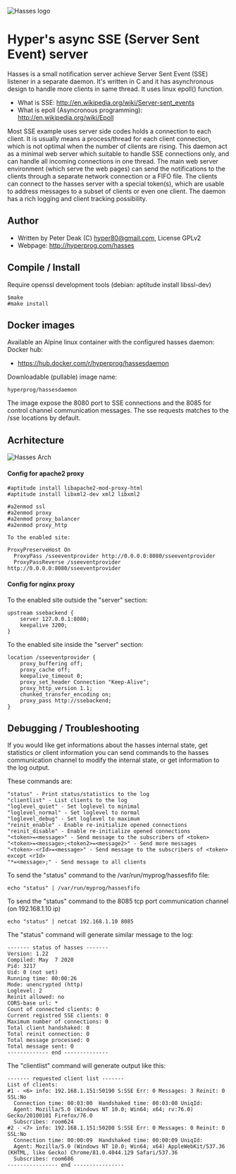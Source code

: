 ![Hasses logo](https://raw.githubusercontent.com/hyper-prog/hasses/master/images/hasseslogo.png)

Hyper's async SSE (Server Sent Event) server
============================================

Hasses is a small notification server achieve Server Sent Event (SSE) listener
in a separate daemon.
It's written in C and it has asynchronous design to handle more clients in same thread.
It uses linux epoll() function.

 - What is SSE: http://en.wikipedia.org/wiki/Server-sent_events
 - What is epoll (Asyncronous programming): http://en.wikipedia.org/wiki/Epoll

Most SSE example uses server side codes holds a connection to each client.
It is usually means a process/thread for each client connection,
which is not optimal when the number of clients are rising.
This daemon act as a minimal web server which suitable to handle SSE connections only,
and can handle all incoming connections in one thread.
The main web server environment (which serve the web pages) can send the notifications
to the clients through a separate network connection or a FIFO file.
The clients can connect to the hasses server with a special token(s),
which are usable to address messages to a subset of clients or even one client.
The daemon has a rich logging and client tracking possibility.

Author
------

- Written by Peter Deak (C) hyper80@gmail.com, License GPLv2
- Webpage: http://hyperprog.com/hasses

Compile / Install
-----------------
Require openssl development tools
(debian: aptitude install libssl-dev)

    $make
    #make install

Docker images
-------------
Available an Alpine linux container with the configured hasses daemon:
 Docker hub:

- https://hub.docker.com/r/hyperprog/hassesdaemon

 Downloadable (pullable) image name:
 
    hyperprog/hassesdaemon

The image expose the 8080 port to SSE connections 
and the 8085 for control channel communication messages.
The sse requests matches to the /sse locations by default.

 Acrhitecture
 ------------
 
 ![Hasses Arch](https://raw.githubusercontent.com/hyper-prog/hasses/master/images/architecture.png)

#### Config for apache2 proxy

    #aptitude install libapache2-mod-proxy-html
    #aptitude install libxml2-dev xml2 libxml2

    #a2enmod ssl
    #a2enmod proxy
    #a2enmod proxy_balancer
    #a2enmod proxy_http

    To the enabled site:
    
    ProxyPreserveHost On
	  ProxyPass /sseeventprovider http://0.0.0.0:8080/sseeventprovider
	  ProxyPassReverse /sseeventprovider http://0.0.0.0:8080/sseeventprovider


#### Config for nginx proxy

To the enabled site outside the "server" section:

    upstream ssebackend {
        server 127.0.0.1:8080;
        keepalive 3200;
    }

To the enabled site inside the "server" section:        

    location /sseeventprovider {
        proxy_buffering off;
        proxy_cache off;
        keepalive_timeout 0;
        proxy_set_header Connection "Keep-Alive";
        proxy_http_version 1.1;
        chunked_transfer_encoding on;
        proxy_pass http://ssebackend;
    }
    

 Debugging / Troubleshooting
 ---------------------------

If you would like get informations about the hasses internal state, get statistics or client information you can send commands
to the hasses communication channel to modify the internal state, or get information to the log output.

These commands are:

    "status" - Print status/statistics to the log
    "clientlist" - List clients to the log
    "loglevel_quiet" - Set loglevel to minimal
    "loglevel_normal" - Set loglevel to normal
    "loglevel_debug" - Set loglevel to maximum
    "reinit_enable" - Enable re-initialize opened connections
    "reinit_disable" - Enable re-initialize opened connections
    "<token>=<message>" - Send message to the subscribers of <token>
    "<token>=<message>;<token2>=<message2>" - Send more messages
    "<token>-<rId>=<message>" - Send message to the subscribers of <token> except <rId>
    "*=<message>;" - Send message to all clients

To send the "status" command to the /var/run/myprog/hassesfifo file:

    echo "status" | /var/run/myprog/hassesfifo

To send the "status" command to the 8085 tcp port communication channel (on 192.168.1.10 ip)

    echo "status" | netcat 192.168.1.10 8085

The "status" command will generate similar message to the log:

    ------- status of hasses -------
    Version: 1.22
    Compiled: May  7 2020
    Pid: 3217
    Uid: 0 (not set)
    Running time: 00:00:26
    Mode: unencrypted (http)
    Loglevel: 2
    Reinit allowed: no
    CORS-base url: *
    Count of connected clients: 0
    Current registred SSE clients: 0
    Maximum number of connections: 0
    Total client handshaked: 0
    Total reinit connection: 0
    Total message processed: 0
    Total message sent: 0
    ------------- end --------------

The "clientlist" command will generate output like this:

    ------- requested client list -------
    List of clients:
    #1 - <6> info: 192.168.1.151:50190 S:SSE Err: 0 Messages: 3 Reinit: 0 SSL:No
      Connection time: 00:03:00  Handshaked time: 00:03:00 UniqId:
      Agent: Mozilla/5.0 (Windows NT 10.0; Win64; x64; rv:76.0) Gecko/20100101 Firefox/76.0
      Subscribes: room624
    #2 - <7> info: 192.168.1.151:50200 S:SSE Err: 0 Messages: 0 Reinit: 0 SSL:No
      Connection time: 00:00:09  Handshaked time: 00:00:09 UniqId:
      Agent: Mozilla/5.0 (Windows NT 10.0; Win64; x64) AppleWebKit/537.36 (KHTML, like Gecko) Chrome/81.0.4044.129 Safari/537.36
      Subscribes: room686
    ---------------- end ----------------



